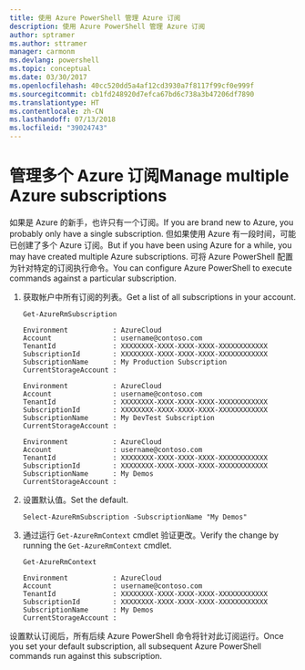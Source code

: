 ```yaml
---
title: 使用 Azure PowerShell 管理 Azure 订阅
description: 使用 Azure PowerShell 管理 Azure 订阅
author: sptramer
ms.author: sttramer
manager: carmonm
ms.devlang: powershell
ms.topic: conceptual
ms.date: 03/30/2017
ms.openlocfilehash: 40cc520dd5a4af12cd3930a7f8117f99cf0e999f
ms.sourcegitcommit: cb1fd248920d7efca67bd6c738a3b47206df7890
ms.translationtype: HT
ms.contentlocale: zh-CN
ms.lasthandoff: 07/13/2018
ms.locfileid: "39024743"
---
```

# <a name="manage-multiple-azure-subscriptions"></a><span data-ttu-id="6fa26-103">管理多个 Azure 订阅</span><span class="sxs-lookup"><span data-stu-id="6fa26-103">Manage multiple Azure subscriptions</span></span>

<span data-ttu-id="6fa26-104">如果是 Azure 的新手，也许只有一个订阅。</span><span class="sxs-lookup"><span data-stu-id="6fa26-104">If you are brand new to Azure, you probably only have a single subscription.</span></span> <span data-ttu-id="6fa26-105">但如果使用 Azure 有一段时间，可能已创建了多个 Azure 订阅。</span><span class="sxs-lookup"><span data-stu-id="6fa26-105">But if you have been using Azure for a while, you may have created multiple Azure subscriptions.</span></span> <span data-ttu-id="6fa26-106">可将 Azure PowerShell 配置为针对特定的订阅执行命令。</span><span class="sxs-lookup"><span data-stu-id="6fa26-106">You can configure Azure PowerShell to execute commands against a particular subscription.</span></span>

1. <span data-ttu-id="6fa26-107">获取帐户中所有订阅的列表。</span><span class="sxs-lookup"><span data-stu-id="6fa26-107">Get a list of all subscriptions in your account.</span></span>

    ```azurepowershell-interactive
    Get-AzureRmSubscription
    ```

    ```output
    Environment           : AzureCloud
    Account               : username@contoso.com
    TenantId              : XXXXXXXX-XXXX-XXXX-XXXX-XXXXXXXXXXXX
    SubscriptionId        : XXXXXXXX-XXXX-XXXX-XXXX-XXXXXXXXXXXX
    SubscriptionName      : My Production Subscription
    CurrentStorageAccount :

    Environment           : AzureCloud
    Account               : username@contoso.com
    TenantId              : XXXXXXXX-XXXX-XXXX-XXXX-XXXXXXXXXXXX
    SubscriptionId        : XXXXXXXX-XXXX-XXXX-XXXX-XXXXXXXXXXXX
    SubscriptionName      : My DevTest Subscription
    CurrentStorageAccount :

    Environment           : AzureCloud
    Account               : username@contoso.com
    TenantId              : XXXXXXXX-XXXX-XXXX-XXXX-XXXXXXXXXXXX
    SubscriptionId        : XXXXXXXX-XXXX-XXXX-XXXX-XXXXXXXXXXXX
    SubscriptionName      : My Demos
    CurrentStorageAccount :
    ```

2. <span data-ttu-id="6fa26-108">设置默认值。</span><span class="sxs-lookup"><span data-stu-id="6fa26-108">Set the default.</span></span>

    ```azurepowershell-interactive
    Select-AzureRmSubscription -SubscriptionName "My Demos"
    ```

3. <span data-ttu-id="6fa26-109">通过运行 `Get-AzureRmContext` cmdlet 验证更改。</span><span class="sxs-lookup"><span data-stu-id="6fa26-109">Verify the change by running the `Get-AzureRmContext` cmdlet.</span></span>

    ```azurepowershell-interactive
    Get-AzureRmContext
    ```

    ```output
    Environment           : AzureCloud
    Account               : username@contoso.com
    TenantId              : XXXXXXXX-XXXX-XXXX-XXXX-XXXXXXXXXXXX
    SubscriptionId        : XXXXXXXX-XXXX-XXXX-XXXX-XXXXXXXXXXXX
    SubscriptionName      : My Demos
    CurrentStorageAccount :
    ```

<span data-ttu-id="6fa26-110">设置默认订阅后，所有后续 Azure PowerShell 命令将针对此订阅运行。</span><span class="sxs-lookup"><span data-stu-id="6fa26-110">Once you set your default subscription, all subsequent Azure PowerShell commands run against this subscription.</span></span>
